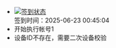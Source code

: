 - [![签到状态](https://github.com/womade/Cloud189-Actions/actions/workflows/main.yml/badge.svg?branch=main)](https://github.com/womade/Cloud189-Actions/actions/workflows/main.yml) <br> 签到时间：2025-06-23 00:45:04
- 开始执行帐号1
- 设备ID不存在，需要二次设备校验
